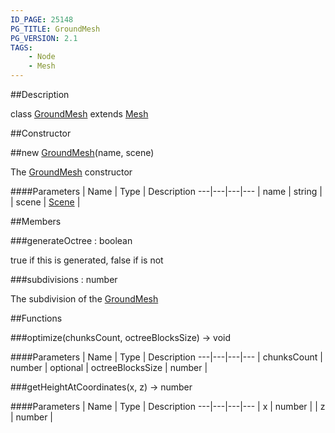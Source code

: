 ```yaml
---
ID_PAGE: 25148
PG_TITLE: GroundMesh
PG_VERSION: 2.1
TAGS:
    - Node
    - Mesh
---
```

##Description

class [GroundMesh](/classes/2.2-alpha/GroundMesh) extends [Mesh](/classes/2.2-alpha/Mesh)



##Constructor

##new [GroundMesh](/classes/2.2-alpha/GroundMesh)(name, scene)

The [GroundMesh](/classes/2.2-alpha/GroundMesh) constructor

####Parameters
 | Name | Type | Description
---|---|---|---
 | name | string | 
 | scene | [Scene](/classes/2.2-alpha/Scene) | 

##Members

###generateOctree : boolean

true if this is generated, false if is not

###subdivisions : number

The subdivision of the [GroundMesh](/classes/2.2-alpha/GroundMesh)

##Functions

###optimize(chunksCount, octreeBlocksSize) &rarr; void



####Parameters
 | Name | Type | Description
---|---|---|---
 | chunksCount | number | 
optional | octreeBlocksSize | number | 

###getHeightAtCoordinates(x, z) &rarr; number



####Parameters
 | Name | Type | Description
---|---|---|---
 | x | number | 
 | z | number | 

